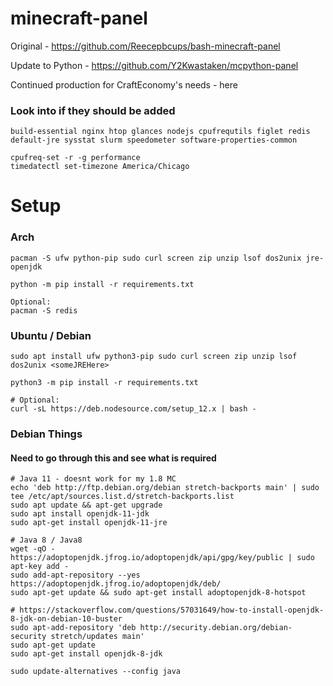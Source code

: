 # minecraft-panel

Original - https://github.com/Reecepbcups/bash-minecraft-panel

Update to Python - https://github.com/Y2Kwastaken/mcpython-panel

Continued production for CraftEconomy's needs - here


### Look into if they should be added
```
build-essential nginx htop glances nodejs cpufrequtils figlet redis default-jre sysstat slurm speedometer software-properties-common

cpufreq-set -r -g performance	
timedatectl set-timezone America/Chicago
```



# Setup
### Arch
```
pacman -S ufw python-pip sudo curl screen zip unzip lsof dos2unix jre-openjdk

python -m pip install -r requirements.txt

Optional:
pacman -S redis
```

### Ubuntu / Debian
```
sudo apt install ufw python3-pip sudo curl screen zip unzip lsof dos2unix <someJREHere>

python3 -m pip install -r requirements.txt

# Optional:
curl -sL https://deb.nodesource.com/setup_12.x | bash -
```

### Debian Things
#### Need to go through this and see what is required
```
# Java 11 - doesnt work for my 1.8 MC
echo 'deb http://ftp.debian.org/debian stretch-backports main' | sudo tee /etc/apt/sources.list.d/stretch-backports.list
sudo apt update && apt-get upgrade
sudo apt install openjdk-11-jdk
sudo apt-get install openjdk-11-jre

# Java 8 / Java8
wget -qO - https://adoptopenjdk.jfrog.io/adoptopenjdk/api/gpg/key/public | sudo apt-key add -
sudo add-apt-repository --yes https://adoptopenjdk.jfrog.io/adoptopenjdk/deb/
sudo apt-get update && sudo apt-get install adoptopenjdk-8-hotspot

# https://stackoverflow.com/questions/57031649/how-to-install-openjdk-8-jdk-on-debian-10-buster
sudo apt-add-repository 'deb http://security.debian.org/debian-security stretch/updates main'
sudo apt-get update
sudo apt-get install openjdk-8-jdk

sudo update-alternatives --config java
```